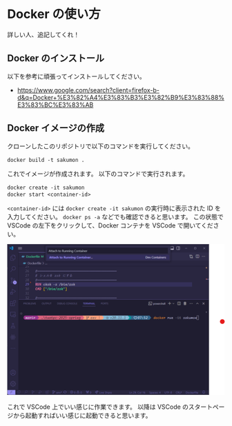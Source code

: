 # Docker の使い方

詳しい人、追記してくれ！

## Docker のインストール

以下を参考に頑張ってインストールしてください。
- https://www.google.com/search?client=firefox-b-d&q=Docker+%E3%82%A4%E3%83%B3%E3%82%B9%E3%83%88%E3%83%BC%E3%83%AB

## Docker イメージの作成

クローンしたこのリポジトリで以下のコマンドを実行してください。

```
docker build -t sakumon .
```

これでイメージが作成されます。
以下のコマンドで実行されます。

```
docker create -it sakumon
docker start <container-id>
```

`<container-id>` には `docker create -it sakumon` の実行時に表示された ID を入力してください。 `docker ps -a` などでも確認できると思います。
この状態で VSCode の左下をクリックして、Docker コンテナを VSCode で開いてください。

![Docker](./screenshot/docker.png)

これで VSCode 上でいい感じに作業できます。
以降は VSCode のスタートページから起動すればいい感じに起動できると思います。
